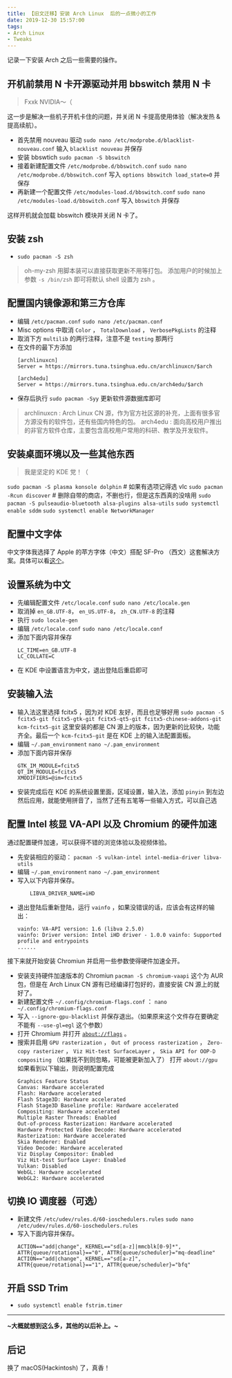 ```yaml
---
title: 【旧文迁移】安装 Arch Linux  后的一点微小的工作
date: 2019-12-30 15:57:00
tags:
- Arch Linux
- Tweaks
---
```


记录一下安装 Arch 之后一些需要的操作。

<!--more-->

## 开机前禁用 N 卡开源驱动并用 bbswitch 禁用 N 卡

> Fxxk NVIDIA～（

这一步是解决一些机子开机卡住的问题，并关闭 N 卡提高使用体验（解决发热 & 提高续航）。

 - 首先禁用 nouveau 驱动
    `sudo nano /etc/modprobe.d/blacklist-nouveau.conf`
    输入 `blacklist nouveau` 并保存
 - 安装 bbswtich 
    `sudo pacman -S bbswitch`
 - 接着新建配置文件 `/etc/modprobe.d/bbswitch.conf` 
    `sudo nano /etc/modprobe.d/bbswitch.conf`
    写入 `options bbswitch load_state=0` 并保存
 - 再新建一个配置文件 `/etc/modules-load.d/bbswitch.conf` 
    `sudo nano /etc/modules-load.d/bbswitch.conf`
    写入 `bbswitch` 并保存

这样开机就会加载 bbswitch 模块并关闭 N 卡了。


## 安装 zsh 

 - `sudo pacman -S zsh` 
 > oh-my-zsh 用脚本装可以直接获取更新不用等打包。
    添加用户的时候加上参数 `-s /bin/zsh` 即可将默认 shell 设置为 zsh 。


## 配置国内镜像源和第三方仓库

- 编辑 `/etc/pacman.conf` 
   `sudo nano /etc/pacman.conf`
- Misc options 中取消 `Color` ， `TotalDownload` ， `VerbosePkgLists` 的注释
- 取消下方 `multilib` 的两行注释，注意不是 `testing` 那两行
- 在文件的最下方添加 
    ```
    [archlinuxcn]
    Server = https://mirrors.tuna.tsinghua.edu.cn/archlinuxcn/$arch
   
    [arch4edu]
    Server = https://mirrors.tuna.tsinghua.edu.cn/arch4edu/$arch
    ```
- 保存后执行 `sudo pacman -Syy` 更新软件源数据库即可

> archlinuxcn : Arch Linux CN 源，作为官方社区源的补充，上面有很多官方源没有的软件包，还有些国内特色的包。
> arch4edu : 面向高校用户推出的非官方软件仓库，主要包含高校用户常用的科研、教学及开发软件。


## 安装桌面环境以及一些其他东西

> 我是坚定的 KDE 党！（

`sudo pacman -S plasma konsole dolphin` # 如果有选项记得选 vlc
`sudo pacman -Rcun discover` # 删除自带的商店，不删也行，但是这东西真的没啥用
`sudo pacman -S pulseaudio-bluetooth alsa-plugins alsa-utils`
`sudo systemctl enable sddm`
`sudo systemctl enable NetworkManager`


## 配置中文字体

中文字体我选择了 Apple 的苹方字体（中文）搭配 SF-Pro （西文）这套解决方案。具体可以看[这个](https://github.com/xMuu/arch-kde-fontconfig)。


## 设置系统为中文

 - 先编辑配置文件 `/etc/locale.conf` 
    `sudo nano /etc/locale.gen`
 - 取消掉 `en_GB.UTF-8`， `en_US.UTF-8`， `zh_CN.UTF-8` 的注释
 - 执行 `sudo locale-gen`
 - 编辑 `/etc/locale.conf`
    `sudo nano /etc/locale.conf`
 - 添加下面内容并保存
    ```
    LC_TIME=en_GB.UTF-8
    LC_COLLATE=C
    ```
 - 在 KDE 中设置语言为中文，退出登陆后重启即可


## 安装输入法

 - 输入法这里选择 fcitx5 ，因为对 KDE 友好，而且也足够好用
    `sudo pacman -S fcitx5-git fcitx5-gtk-git fcitx5-qt5-git fcitx5-chinese-addons-git kcm-fcitx5-git`
    这里安装的都是 CN 源上的版本，因为更新的比较快，功能齐全。最后一个 `kcm-fcitx5-git` 是在 KDE 上的输入法配置面板。
 - 编辑 `~/.pam_environment`
    `nano ~/.pam_environment`
 - 添加下面内容并保存
    ```
    GTK_IM_MODULE=fcitx5
    QT_IM_MODULE=fcitx5
    XMODIFIERS=@im=fcitx5
    ```
 - 安装完成后在 KDE 的系统设置里面，区域设置，输入法，添加 `pinyin` 到左边然后应用，就能使用拼音了，当然了还有五笔等一些输入方式，可以自己选


## 配置 Intel 核显 VA-API 以及 Chromium 的硬件加速

通过配置硬件加速，可以获得不错的浏览体验以及视频体验。

 - 先安装相应的驱动：
    `pacman -S vulkan-intel intel-media-driver libva-utils`
 - 编辑 `~/.pam_environment`
    `nano ~/.pam_environment`
 - 写入以下内容并保存。
    ```
        LIBVA_DRIVER_NAME=iHD
    ```
 - 退出登陆后重新登陆，运行 `vainfo` ，如果没错误的话，应该会有这样的输出：
    ```
    vainfo: VA-API version: 1.6 (libva 2.5.0)
    vainfo: Driver version: Intel iHD driver - 1.0.0 vainfo: Supported
    profile and entrypoints
    ......
    ```

接下来就开始安装 Chromiun 并启用一些参数使得硬件加速全开。

 - 安装支持硬件加速版本的 Chromiun 
    `pacman -S chromium-vaapi`
    这个为 AUR 包，但是在 Arch Linux CN 源有已经编译打包好的，直接安装 CN 源上的就好了。
 - 新建配置文件 `~/.config/chromium-flags.conf` ：
    `nano ~/.config/chromium-flags.conf`
 - 写入 `--ignore-gpu-blacklist` 并保存退出。（如果原来这个文件存在要确定不能有 `--use-gl=egl` 这个参数）
 - 打开 Chromium 并打开 [`about://flags`](about://flags) 。
 - 搜索并启用 `GPU rasterization` ， `Out of process rasterization` ， `Zero-copy rasterizer` ， `Viz Hit-test SurfaceLayer` ， `Skia API for OOP-D compositing` （如果找不到则忽略，可能被更新加入了）
    打开 `about://gpu` 如果看到以下输出，则说明配置完成
    ```
    Graphics Feature Status
    Canvas: Hardware accelerated
    Flash: Hardware accelerated
    Flash Stage3D: Hardware accelerated
    Flash Stage3D Baseline profile: Hardware accelerated
    Compositing: Hardware accelerated
    Multiple Raster Threads: Enabled
    Out-of-process Rasterization: Hardware accelerated
    Hardware Protected Video Decode: Hardware accelerated
    Rasterization: Hardware accelerated
    Skia Renderer: Enabled
    Video Decode: Hardware accelerated
    Viz Display Compositor: Enabled
    Viz Hit-test Surface Layer: Enabled
    Vulkan: Disabled
    WebGL: Hardware accelerated
    WebGL2: Hardware accelerated
    ```

## 切换 IO 调度器（可选）

 - 新建文件 `/etc/udev/rules.d/60-ioschedulers.rules`
    `sudo nano /etc/udev/rules.d/60-ioschedulers.rules`
 - 写入下面内容并保存。
    ```
    ACTION=="add|change", KERNEL=="sd[a-z]|mmcblk[0-9]*", ATTR{queue/rotational}=="0", ATTR{queue/scheduler}="mq-deadline"
    ACTION=="add|change", KERNEL=="sd[a-z]", ATTR{queue/rotational}=="1", ATTR{queue/scheduler}="bfq"
    ```


## 开启 SSD Trim

 - `sudo systemctl enable fstrim.timer`


----

**~大概就想到这么多，其他的以后补上。~**

## 后记

  换了 macOS(Hackintosh) 了，真香！